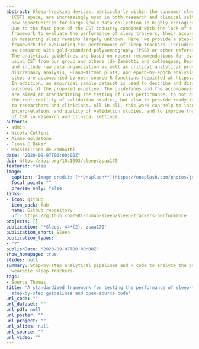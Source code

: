 ```yaml
---
abstract: Sleep-tracking devices, particularly within the consumer sleep technology
  (CST) space, are increasingly used in both research and clinical settings, providing
  new opportunities for large-scale data collection in highly ecological conditions.
  Due to the fast pace of the CST industry combined with the lack of a standardized
  framework to evaluate the performance of sleep trackers, their accuracy and reliability
  in measuring sleep remains largely unknown. Here, we provide a step-by-step analytical
  framework for evaluating the performance of sleep trackers (including standard actigraphy),
  as compared with gold-standard polysomnography (PSG) or other reference methods.
  The analytical guidelines are based on recent recommendations for evaluating and
  using CST from our group and others (de Zambotti and colleagues; Depner and colleagues),
  and include raw data organization as well as critical analytical procedures, including
  discrepancy analysis, Bland–Altman plots, and epoch-by-epoch analysis. Analytical
  steps are accompanied by open-source R functions (depicted at https://sri-human-sleep.github.io/sleep-trackers-performance/AnalyticalPipeline_v1.0.0.html).
  In addition, an empirical sample dataset is used to describe and discuss the main
  outcomes of the proposed pipeline. The guidelines and the accompanying functions
  are aimed at standardizing the testing of CSTs performance, to not only increase
  the replicability of validation studies, but also to provide ready-to-use tools
  to researchers and clinicians. All in all, this work can help to increase the efficiency,
  interpretation, and quality of validation studies, and to improve the informed adoption
  of CST in research and clinical settings.
authors:
- admin
- Nicola Cellini
- Aimee Goldstone
- Fiona C Baker
- Massimiliano de Zambotti
date: "2020-09-07T00:00:00Z"
doi: https://doi.org/10.1093/sleep/zsaa170
featured: false
image:
  caption: 'Image credit: [**Unsplash**](https://unsplash.com/photos/jdD8gXaTZsc)'
  focal_point: ""
  preview_only: false
links:
- icon: github
  icon_pack: fab
  name: Github repository
  url: https://github.com/SRI-human-sleep/sleep-trackers-performance
projects: []
publication: '*Sleep, 44*(2), zsaa170'
publication_short: Sleep
publication_types:
- "2"
publishDate: "2020-09-07T00:00:00Z"
show_homepage: true
slides: null
summary: Step-by-step analytical pipelines and R code to analyze the performance of
  wearable sleep trackers.
tags:
- Source Themes
title: 'A standardized framework for testing the performance of sleep-tracking technology:
  step-by-step guidelines and open-source code'
url_code: ""
url_dataset: ""
url_pdf: null
url_poster: ""
url_project: ""
url_slides: null
url_source: ""
url_video: ""
---
```

